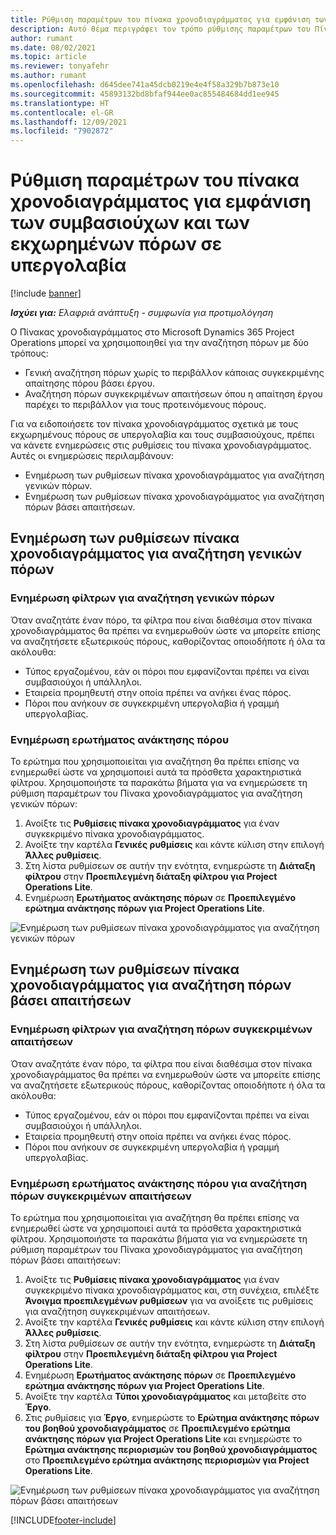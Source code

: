 ```yaml
---
title: Ρύθμιση παραμέτρων του πίνακα χρονοδιαγράμματος για εμφάνιση των συμβασιούχων και των εκχωρημένων πόρων σε υπεργολαβία
description: Αυτό θέμα περιγράφει τον τρόπο ρύθμισης παραμέτρων του Πίνακα χρονοδιαγράμματος στο Microsoft Dynamics 365 Project Operations για την εμφάνιση των εκχωρημένων πόρων σε υπεργολαβία κατά τη δημιουργία απαιτήσεων για πόρους έργου.
author: rumant
ms.date: 08/02/2021
ms.topic: article
ms.reviewer: tonyafehr
ms.author: rumant
ms.openlocfilehash: d645dee741a45dcb0219e4e4f58a329b7b873e10
ms.sourcegitcommit: 45893132bd8bfaf944ee0ac855484684dd1ee945
ms.translationtype: HT
ms.contentlocale: el-GR
ms.lasthandoff: 12/09/2021
ms.locfileid: "7902872"
---
```

# <a name="configure-schedule-board-to-show-contract-workers-and-subcontracted-capacity"></a>Ρύθμιση παραμέτρων του πίνακα χρονοδιαγράμματος για εμφάνιση των συμβασιούχων και των εκχωρημένων πόρων σε υπεργολαβία 

[!include [banner](../../includes/dataverse-preview.md)]

_**Ισχύει για:** Ελαφριά ανάπτυξη - συμφωνία για προτιμολόγηση_

Ο Πίνακας χρονοδιαγράμματος στο Microsoft Dynamics 365 Project Operations μπορεί να χρησιμοποιηθεί για την αναζήτηση πόρων με δύο τρόπους:

- Γενική αναζήτηση πόρων χωρίς το περιβάλλον κάποιας συγκεκριμένης απαίτησης πόρου βάσει έργου.
- Αναζήτηση πόρων συγκεκριμένων απαιτήσεων όπου η απαίτηση έργου παρέχει το περιβάλλον για τους προτεινόμενους πόρους.

Για να ειδοποιήσετε τον πίνακα χρονοδιαγράμματος σχετικά με τους εκχωρημένους πόρους σε υπεργολαβία και τους συμβασιούχους, πρέπει να κάνετε ενημερώσεις στις ρυθμίσεις του πίνακα χρονοδιαγράμματος. Αυτές οι ενημερώσεις περιλαμβάνουν: 
- Ενημέρωση των ρυθμίσεων πίνακα χρονοδιαγράμματος για αναζήτηση γενικών πόρων.
- Ενημέρωση των ρυθμίσεων πίνακα χρονοδιαγράμματος για αναζήτηση πόρων βάσει απαιτήσεων.

## <a name="update-schedule-board-settings-for-general-resource-search"></a>Ενημέρωση των ρυθμίσεων πίνακα χρονοδιαγράμματος για αναζήτηση γενικών πόρων
### <a name="update-filters-for-general-resource-search"></a>Ενημέρωση φίλτρων για αναζήτηση γενικών πόρων
Όταν αναζητάτε έναν πόρο, τα φίλτρα που είναι διαθέσιμα στον πίνακα χρονοδιαγράμματος θα πρέπει να ενημερωθούν ώστε να μπορείτε επίσης να αναζητήσετε εξωτερικούς πόρους, καθορίζοντας οποιοδήποτε ή όλα τα ακόλουθα:
  - Τύπος εργαζομένου, εάν οι πόροι που εμφανίζονται πρέπει να είναι συμβασιούχοι ή υπάλληλοι.
  - Εταιρεία προμηθευτή στην οποία πρέπει να ανήκει ένας πόρος.
  - Πόροι που ανήκουν σε συγκεκριμένη υπεργολαβία ή γραμμή υπεργολαβίας.
    
### <a name="update-retrieve-resource-query"></a>Ενημέρωση ερωτήματος ανάκτησης πόρου
Το ερώτημα που χρησιμοποιείται για αναζήτηση θα πρέπει επίσης να ενημερωθεί ώστε να χρησιμοποιεί αυτά τα πρόσθετα χαρακτηριστικά φίλτρου. Χρησιμοποιήστε τα παρακάτω βήματα για να ενημερώσετε τη ρύθμιση παραμέτρων του Πίνακα χρονοδιαγράμματος για αναζήτηση γενικών πόρων:  
1. Ανοίξτε τις **Ρυθμίσεις πίνακα χρονοδιαγράμματος** για έναν συγκεκριμένο πίνακα χρονοδιαγράμματος.
2. Ανοίξτε την καρτέλα **Γενικές ρυθμίσεις** και κάντε κύλιση στην επιλογή **Άλλες ρυθμίσεις**.
3. Στη λίστα ρυθμίσεων σε αυτήν την ενότητα, ενημερώστε τη **Διάταξη φίλτρου** στην **Προεπιλεγμένη διάταξη φίλτρου για Project Operations Lite**.
4. Ενημέρωση **Ερωτήματος ανάκτησης πόρων** σε **Προεπιλεγμένο ερώτημα ανάκτησης πόρων για Project Operations Lite**.

![Ενημέρωση των ρυθμίσεων πίνακα χρονοδιαγράμματος για αναζήτηση γενικών πόρων](../media/BoardSettings.png)  

## <a name="update-schedule-board-settings-for-requirementbased-resource-search"></a>Ενημέρωση των ρυθμίσεων πίνακα χρονοδιαγράμματος για αναζήτηση πόρων βάσει απαιτήσεων
### <a name="update-filters-for-requirement-specific-resource-search"></a>Ενημέρωση φίλτρων για αναζήτηση πόρων συγκεκριμένων απαιτήσεων 
Όταν αναζητάτε έναν πόρο, τα φίλτρα που είναι διαθέσιμα στον πίνακα χρονοδιαγράμματος θα πρέπει να ενημερωθούν ώστε να μπορείτε επίσης να αναζητήσετε εξωτερικούς πόρους, καθορίζοντας οποιοδήποτε ή όλα τα ακόλουθα:
 - Τύπος εργαζομένου, εάν οι πόροι που εμφανίζονται πρέπει να είναι συμβασιούχοι ή υπάλληλοι.
 - Εταιρεία προμηθευτή στην οποία πρέπει να ανήκει ένας πόρος.
 - Πόροι που ανήκουν σε συγκεκριμένη υπεργολαβία ή γραμμή υπεργολαβίας.

### <a name="update-retrieve-resource-query-for-requirement-specific-resource-search"></a>Ενημέρωση ερωτήματος ανάκτησης πόρου για αναζήτηση πόρων συγκεκριμένων απαιτήσεων 
Το ερώτημα που χρησιμοποιείται για αναζήτηση θα πρέπει επίσης να ενημερωθεί ώστε να χρησιμοποιεί αυτά τα πρόσθετα χαρακτηριστικά φίλτρου. Χρησιμοποιήστε τα παρακάτω βήματα για να ενημερώσετε τη ρύθμιση παραμέτρων του Πίνακα χρονοδιαγράμματος για αναζήτηση πόρων βάσει απαιτήσεων:

1. Ανοίξτε τις **Ρυθμίσεις πίνακα χρονοδιαγράμματος** για έναν συγκεκριμένο πίνακα χρονοδιαγράμματος και, στη συνέχεια, επιλέξτε **Άνοιγμα προεπιλεγμένων ρυθμίσεων** για να ανοίξετε τις ρυθμίσεις για αναζήτηση συγκεκριμένων απαιτήσεων.
2. Ανοίξτε την καρτέλα **Γενικές ρυθμίσεις** και κάντε κύλιση στην επιλογή **Άλλες ρυθμίσεις**.
3. Στη λίστα ρυθμίσεων σε αυτήν την ενότητα, ενημερώστε τη **Διάταξη φίλτρου** στην **Προεπιλεγμένη διάταξη φίλτρου για Project Operations Lite**.
4. Ενημέρωση **Ερωτήματος ανάκτησης πόρων** σε **Προεπιλεγμένο ερώτημα ανάκτησης πόρων για Project Operations Lite**.
5. Ανοίξτε την καρτέλα **Τύποι χρονοδιαγράμματος** και μεταβείτε στο **Έργο**.
6. Στις ρυθμίσεις για **Έργο**, ενημερώστε το **Ερώτημα ανάκτησης πόρων του βοηθού χρονοδιαγράμματος** σε **Προεπιλεγμένο ερώτημα ανάκτησης πόρων για Project Operations Lite** και ενημερώστε το **Ερώτημα ανάκτησης περιορισμών του βοηθού χρονοδιαγράμματος** στο **Προεπιλεγμένο ερώτημα ανάκτησης περιορισμών για Project Operations Lite**.

![Ενημέρωση των ρυθμίσεων πίνακα χρονοδιαγράμματος για αναζήτηση πόρων βάσει απαιτήσεων](../media/SASettings.png)  

[!INCLUDE[footer-include](../../includes/footer-banner.md)]
